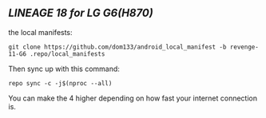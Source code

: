 _LINEAGE 18 for LG G6(H870)_
---------------------------

the local manifests:

	git clone https://github.com/dom133/android_local_manifest -b revenge-11-G6 .repo/local_manifests

Then sync up with this command:

	repo sync -c -j$(nproc --all) 
	
You can make the 4 higher depending on how fast your internet connection is. 
